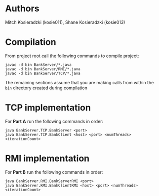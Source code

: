 # Authors

Mitch Kosieradzki (kosie011), Shane Kosieradzki (kosie013)

# Compilation

From project root call the following commands to compile project:

    javac -d bin BankServer/*.java
    javac -d bin BankServer/RMI/*.java
    javac -d bin BankServer/TCP/*.java

The remaining sections assume that you are making calls from within the `bin` directory created during compilation

# TCP implementation

For **Part A** run the following commands in order:

    java BankServer.TCP.BankServer <port>
    java BankServer.TCP.BankClient <host> <port> <numThreads> <iterationCount>


# RMI implementation

For **Part B** run the following commands in order:

    java BankServer.RMI.BankServerRMI <port>
    java BankServer.RMI.BankClientRMI <host> <port> <numThreads> <iterationCount>
